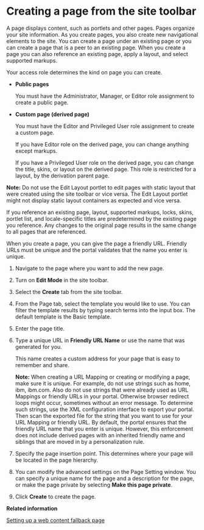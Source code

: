 # Creating a page from the site toolbar

A page displays content, such as portlets and other pages. Pages organize your site information. As you create pages, you also create new navigational elements to the site. You can create a page under an existing page or you can create a page that is a peer to an existing page. When you create a page you can also reference an existing page, apply a layout, and select supported markups.

Your access role determines the kind on page you can create.

-   **Public pages**

    You must have the Administrator, Manager, or Editor role assignment to create a public page.

-   **Custom page \(derived page\)**

    You must have the Editor and Privileged User role assignment to create a custom page.

    If you have Editor role on the derived page, you can change anything except markups.

    If you have a Privileged User role on the derived page, you can change the title, skins, or layout on the derived page. This role is restricted for a layout, by the derivation parent page.


**Note:** Do not use the Edit Layout portlet to edit pages with static layout that were created using the site toolbar or vice versa. The Edit Layout portlet might not display static layout containers as expected and vice versa.

If you reference an existing page, layout, supported markups, locks, skins, portlet list, and locale-specific titles are predetermined by the existing page you reference. Any changes to the original page results in the same change to all pages that are referenced.

When you create a page, you can give the page a friendly URL. Friendly URLs must be unique and the portal validates that the name you enter is unique.

1.  Navigate to the page where you want to add the new page.

2.  Turn on **Edit Mode** in the site toolbar.

3.  Select the **Create** tab from the site toolbar.

4.  From the Page tab, select the template you would like to use. You can filter the template results by typing search terms into the input box. The default template is the Basic template.

5.  Enter the page title.

6.  Type a unique URL in **Friendly URL Name** or use the name that was generated for you.

    This name creates a custom address for your page that is easy to remember and share.

    **Note:** When creating a URL Mapping or creating or modifying a page, make sure it is unique. For example, do not use strings such as home, ibm, ibm.com. Also do not use strings that were already used as URL Mappings or friendly URLs in your portal. Otherwise browser redirect loops might occur, sometimes without an error message. To determine such strings, use the XML configuration interface to export your portal. Then scan the exported file for the string that you want to use for your URL Mapping or friendly URL. By default, the portal ensures that the friendly URL name that you enter is unique. However, this enforcement does not include derived pages with an inherited friendly name and siblings that are moved in by a personalization rule.

7.  Specify the page insertion point. This determines where your page will be located in the page hierarchy.

8.  You can modify the advanced settings on the Page Setting window. You can specify a unique name for the page and a description for the page, or make the page private by selecting **Make this page private**.

9.  Click **Create** to create the page.


**Related information**  


[Setting up a web content fallback page](../admin-system/mp_wcm_fallback.md)

